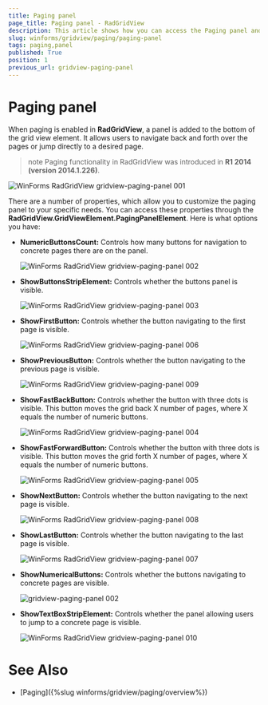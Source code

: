 ```yaml
---
title: Paging panel
page_title: Paging panel - RadGridView
description: This article shows how you can access the Paging panel and set the properties that control the buttons configuration.
slug: winforms/gridview/paging/paging-panel
tags: paging,panel
published: True
position: 1
previous_url: gridview-paging-panel
---
```


# Paging panel

When paging is enabled in __RadGridView__, a panel is added to the bottom of the grid view element. It allows users to navigate back and forth over the pages or jump directly to a desired page.

>note Paging functionality in RadGridView was introduced in **R1 2014 (version 2014.1.226)**.

![WinForms RadGridView gridview-paging-panel 001](images/gridview-paging-panel001.png)

There are a number of properties, which allow you to customize the paging panel to your specific needs. You can access these properties through the __RadGridView.GridViewElement.PagingPanelElement__. Here is what options you have:

* __NumericButtonsCount:__ Controls how many buttons for navigation to concrete pages there are on the panel.

    ![WinForms RadGridView gridview-paging-panel 002](images/gridview-paging-panel002.png)

* __ShowButtonsStripElement:__ Controls whether the buttons panel is visible.

    ![WinForms RadGridView gridview-paging-panel 003](images/gridview-paging-panel003.png)

* __ShowFirstButton:__ Controls whether the button navigating to the first page is visible.

    ![WinForms RadGridView gridview-paging-panel 006](images/gridview-paging-panel006.png)

* __ShowPreviousButton:__ Controls whether the button navigating to the previous page is visible.

    ![WinForms RadGridView gridview-paging-panel 009](images/gridview-paging-panel009.png)

* __ShowFastBackButton:__ Controls whether the button with three dots is visible. This button moves the grid back X number of pages, where X equals the number of numeric buttons.

    ![WinForms RadGridView gridview-paging-panel 004](images/gridview-paging-panel004.png)

* __ShowFastForwardButton:__ Controls whether the button with three dots is visible. This button moves the grid forth X number of pages, where X equals the number of numeric buttons.

    ![WinForms RadGridView gridview-paging-panel 005](images/gridview-paging-panel005.png)

* __ShowNextButton:__  Controls whether the button navigating to the next page is visible.

    ![WinForms RadGridView gridview-paging-panel 008](images/gridview-paging-panel008.png)

* __ShowLastButton:__ Controls whether the button navigating to the last page is visible.
 
    ![WinForms RadGridView gridview-paging-panel 007](images/gridview-paging-panel007.png)

* __ShowNumericalButtons:__ Controls whether the buttons navigating to concrete pages are visible.

    ![gridview-paging-panel 002](images/gridview-paging-panel002.png)

* __ShowTextBoxStripElement:__ Controls whether the panel allowing users to jump to a concrete page is visible.

    ![WinForms RadGridView gridview-paging-panel 010](images/gridview-paging-panel010.png)


# See Also
* [Paging]({%slug winforms/gridview/paging/overview%})

